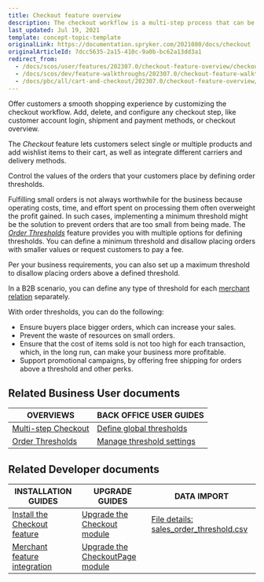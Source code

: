 ```yaml
---
title: Checkout feature overview
description: The checkout workflow is a multi-step process that can be fullly customized to fit your needs.
last_updated: Jul 19, 2021
template: concept-topic-template
originalLink: https://documentation.spryker.com/2021080/docs/checkout
originalArticleId: 7dcc5635-2a15-410c-9a0b-bc62a13dd3a1
redirect_from:
  - /docs/scos/user/features/202307.0/checkout-feature-overview/checkout-feature-overview.html
  - /docs/scos/dev/feature-walkthroughs/202307.0/checkout-feature-walkthrough.html
  - /docs/pbc/all/cart-and-checkout/202307.0/checkout-feature-overview/checkout-feature-overview.html
---
```


Offer customers a smooth shopping experience by customizing the checkout workflow. Add, delete, and configure any checkout step, like customer account login, shipment and payment methods, or checkout overview.

The *Checkout* feature lets customers select single or multiple products and add wishlist items to their cart, as well as integrate different carriers and delivery methods.

Control the values of the orders that your customers place by defining order thresholds.

Fulfilling small orders is not always worthwhile for the business because operating costs, time, and effort spent on processing them often overweight the profit gained. In such cases, implementing a minimum threshold might be the solution to prevent orders that are too small from being made. The *[Order Thresholds](/docs/scos/user/features/{{site.version}}/checkout-feature-overview/order-thresholds-overview.html)* feature provides you with multiple options for defining thresholds. You can define a minimum threshold and disallow placing orders with smaller values or request customers to pay a fee.

Per your business requirements, you can also set up a maximum threshold to disallow placing orders above a defined threshold.

In a B2B scenario, you can define any type of threshold for each [merchant relation](/docs/pbc/all/merchant-management/{{site.version}}/base-shop/merchant-b2b-contracts-feature-overview.html) separately.

With order thresholds, you can do the following:

* Ensure buyers place bigger orders, which can increase your sales.
* Prevent the waste of resources on small orders.
* Ensure that the cost of items sold is not too high for each transaction, which, in the long run, can make your business more profitable.
* Support promotional campaigns, by offering free shipping for orders above a threshold and other perks.

## Related Business User documents

|OVERVIEWS| BACK OFFICE USER GUIDES |
|-|-|
| [Multi-step Checkout](/docs/pbc/all/cart-and-checkout/{{site.version}}/base-shop/checkout-feature-overview/multi-step-checkout-overview.html)  | [Define global thresholds](/docs/pbc/all/cart-and-checkout/{{site.version}}/base-shop/manage-in-the-back-office/define-global-thresholds.html) |
| [Order Thresholds](/docs/scos/user/features/{{site.version}}/checkout-feature-overview/order-thresholds-overview.html)  | [Manage threshold settings](/docs/pbc/all/cart-and-checkout/{{site.version}}/base-shop/manage-in-the-back-office/manage-threshold-settings.html) |

## Related Developer documents

| INSTALLATION GUIDES | UPGRADE GUIDES| DATA IMPORT |
|---------|---------|---------|
| [Install the Checkout feature](/docs/pbc/all/cart-and-checkout/{{site.version}}/base-shop/install-and-upgrade/install-features/install-the-checkout-feature.html) | [Upgrade the Checkout module](/docs/pbc/all/cart-and-checkout/{{site.version}}/base-shop/install-and-upgrade/upgrade-modules/upgrade-the-checkout-module.html)  | [File details: sales_order_threshold.csv](/docs/pbc/all/cart-and-checkout/{{site.version}}/base-shop/import-and-export-data/import-file-details-sales-order-threshold.csv.html)  |
| [Merchant feature integration](/docs/pbc/all/merchant-management/{{site.version}}/base-shop/install-and-upgrade/install-the-merchant-feature.html) | [Upgrade the CheckoutPage module](/docs/pbc/all/cart-and-checkout/{{site.version}}/base-shop/install-and-upgrade/upgrade-modules/upgrade-the-checkoutpage-module.html) |   |
